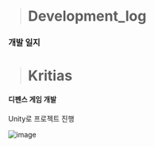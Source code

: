 > # Development_log
### 개발 일지

> # Kritias
#### 디펜스 게임 개발

Unity로 프로젝트 진행

![image](https://user-images.githubusercontent.com/90146746/144069588-16174df3-4c5a-4b2a-963f-0c13f6289ac7.png)
